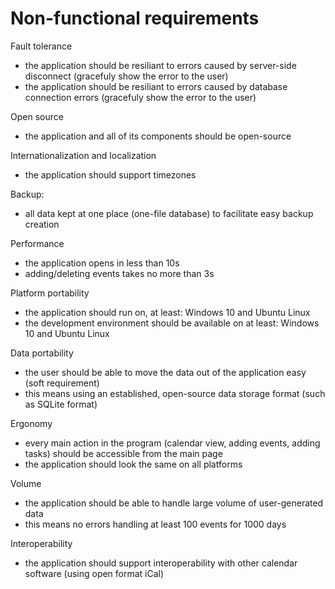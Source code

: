 # Non-functional requirements

Fault tolerance
 - the application should be resiliant to errors caused by server-side disconnect (gracefuly show the error to the user)
 - the application should be resiliant to errors caused by database connection errors (gracefuly show the error to the user)

Open source
 - the application and all of its components should be open-source

Internationalization and localization
 - the application should support timezones

Backup:
 - all data kept at one place (one-file database) to facilitate easy backup creation 

Performance 
 - the application opens in less than 10s
 - adding/deleting events takes no more than 3s

Platform portability
 - the application should run on, at least: Windows 10 and Ubuntu Linux
 - the development environment should be available on at least: Windows 10 and Ubuntu Linux

Data portability 
 - the user should be able to move the data out of the application easy (soft requirement)
 - this means using an established, open-source data storage format (such as SQLite format)

Ergonomy
 - every main action in the program (calendar view, adding events, adding tasks) should be accessible from the main page
 - the application should look the same on all platforms

Volume
 - the application should be able to handle large volume of user-generated data
 - this means no errors handling at least 100 events for 1000 days

Interoperability
 - the application should support interoperability with other calendar software (using open format iCal)
